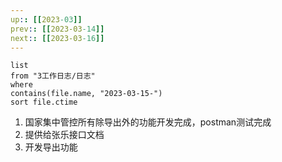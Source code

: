 ```yaml
---
up:: [[2023-03]]
prev:: [[2023-03-14]]
next:: [[2023-03-16]]
---
```


```dataview
list
from "3工作日志/日志"
where
contains(file.name, "2023-03-15-")
sort file.ctime
```
1. 国家集中管控所有除导出外的功能开发完成，postman测试完成
2. 提供给张乐接口文档
3. 开发导出功能